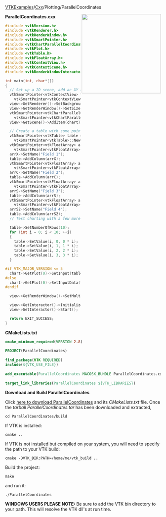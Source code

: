 [VTKExamples](/index/)/[Cxx](/Cxx)/Plotting/ParallelCoordinates

<img align="right" src="https://github.com/lorensen/VTKExamples/blob/gh-pages/Testing/Baseline/Plotting/TestParallelCoordinates.png?raw=true" width="256" />

**ParallelCoordinates.cxx**
```c++
#include <vtkVersion.h>
#include <vtkRenderer.h>
#include <vtkRenderWindow.h>
#include <vtkSmartPointer.h>
#include <vtkChartParallelCoordinates.h>
#include <vtkPlot.h>
#include <vtkTable.h>
#include <vtkFloatArray.h>
#include <vtkContextView.h>
#include <vtkContextScene.h>
#include <vtkRenderWindowInteractor.h>

int main(int, char*[])
{
  // Set up a 2D scene, add an XY chart to it
  vtkSmartPointer<vtkContextView> view =
    vtkSmartPointer<vtkContextView>::New();
  view->GetRenderer()->SetBackground(.2, .3, .4);
  view->GetRenderWindow()->SetSize(800, 600);
  vtkSmartPointer<vtkChartParallelCoordinates> chart =
    vtkSmartPointer<vtkChartParallelCoordinates>::New();
  view->GetScene()->AddItem(chart);

  // Create a table with some points in it...
  vtkSmartPointer<vtkTable> table =
    vtkSmartPointer<vtkTable>::New();
  vtkSmartPointer<vtkFloatArray> arrX =
    vtkSmartPointer<vtkFloatArray>::New();
  arrX->SetName("Field 1");
  table->AddColumn(arrX);
  vtkSmartPointer<vtkFloatArray> arrC =
    vtkSmartPointer<vtkFloatArray>::New();
  arrC->SetName("Field 2");
  table->AddColumn(arrC);
  vtkSmartPointer<vtkFloatArray> arrS =
    vtkSmartPointer<vtkFloatArray>::New();
  arrS->SetName("Field 3");
  table->AddColumn(arrS);
  vtkSmartPointer<vtkFloatArray> arrS2 =
    vtkSmartPointer<vtkFloatArray>::New();
  arrS2->SetName("Field 4");
  table->AddColumn(arrS2);
  // Test charting with a few more points...

  table->SetNumberOfRows(10);
  for (int i = 0; i < 10; ++i)
  {
    table->SetValue(i, 0, 0 * i);
    table->SetValue(i, 1, 1 * i);
    table->SetValue(i, 2, 2 * i);
    table->SetValue(i, 3, 3 * i);
  }

#if VTK_MAJOR_VERSION <= 5
  chart->GetPlot(0)->SetInput(table);
#else
  chart->GetPlot(0)->SetInputData(table);
#endif

  view->GetRenderWindow()->SetMultiSamples(0);

  view->GetInteractor()->Initialize();
  view->GetInteractor()->Start();

  return EXIT_SUCCESS;
}
```
**CMakeLists.txt**
```cmake
cmake_minimum_required(VERSION 2.8)
 
PROJECT(ParallelCoordinates)
 
find_package(VTK REQUIRED)
include(${VTK_USE_FILE})
 
add_executable(ParallelCoordinates MACOSX_BUNDLE ParallelCoordinates.cxx)
 
target_link_libraries(ParallelCoordinates ${VTK_LIBRARIES})
```

**Download and Build ParallelCoordinates**

Click [here to download ParallelCoordinates](https://github.com/lorensen/VTKWikiExamplesTarballs/raw/master/ParallelCoordinates.tar) and its *CMakeLists.txt* file.
Once the *tarball ParallelCoordinates.tar* has been downloaded and extracted,
```
cd ParallelCoordinates/build 
```
If VTK is installed:
```
cmake ..
```
If VTK is not installed but compiled on your system, you will need to specify the path to your VTK build:
```
cmake -DVTK_DIR:PATH=/home/me/vtk_build ..
```
Build the project:
```
make
```
and run it:
```
./ParallelCoordinates
```
**WINDOWS USERS PLEASE NOTE:** Be sure to add the VTK bin directory to your path. This will resolve the VTK dll's at run time.

